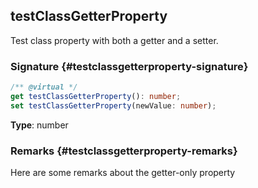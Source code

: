 ## testClassGetterProperty

Test class property with both a getter and a setter.

### Signature {#testclassgetterproperty-signature}

```typescript
/** @virtual */
get testClassGetterProperty(): number;
set testClassGetterProperty(newValue: number);
```

**Type**: number

### Remarks {#testclassgetterproperty-remarks}

Here are some remarks about the getter-only property
